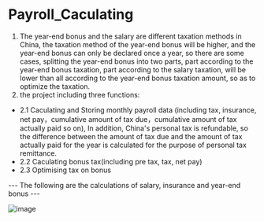 # Payroll_Caculating
1. The year-end bonus and the salary are different taxation methods in China, the taxation method of the year-end bonus will be higher, and the year-end bonus can only be declared once a year, so there are some cases, splitting the year-end bonus into two parts, part according to the year-end bonus taxation, part according to the salary taxation, will be lower than all according to the year-end bonus taxation amount, so as to optimize the taxation.  
2. the project including three functions: 
- 2.1 Caculating and Storing monthly payroll data (including tax, insurance, net pay，cumulative amount of tax due，cumulative amount of tax actually paid so on), In addition, China's personal tax is refundable, so the difference between the amount of tax due and the amount of tax actually paid for the year is calculated for the purpose of personal tax remittance.  
- 2.2 Caculating bonus tax(including pre tax, tax, net pay)
- 2.3 Optimising tax on bonus

--- The following are the calculations of salary, insurance and year-end bonus ---

![image](https://user-images.githubusercontent.com/98362306/154486442-54c13239-b5ec-4d9a-80f2-fbf046725d31.png)


		
